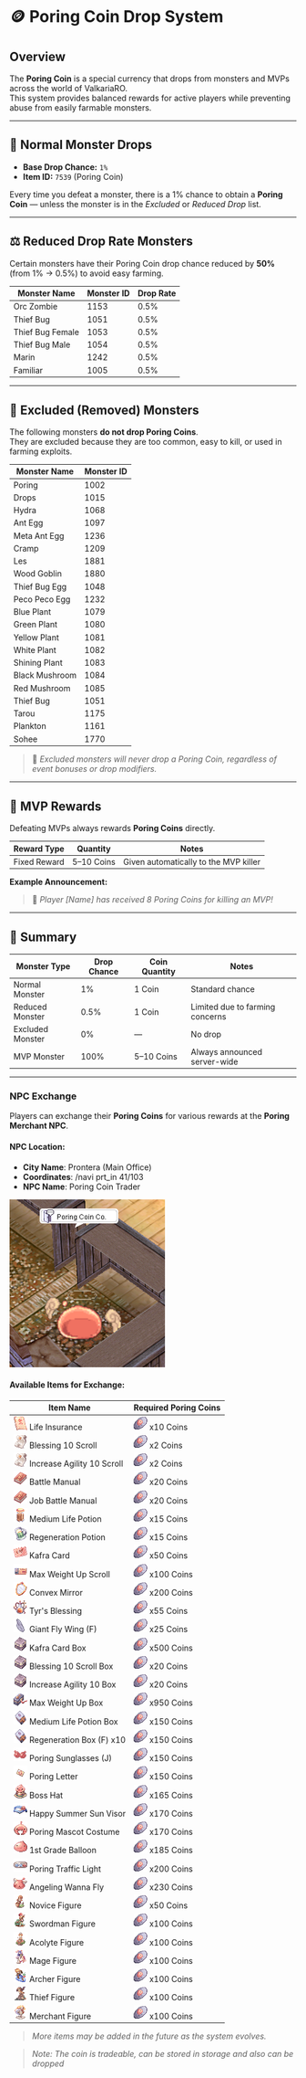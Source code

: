 # 🪙 Poring Coin Drop System

## Overview
The **Poring Coin** is a special currency that drops from monsters and MVPs across the world of ValkariaRO.  
This system provides balanced rewards for active players while preventing abuse from easily farmable monsters.

---

## 🎯 Normal Monster Drops
- **Base Drop Chance:** `1%`
- **Item ID:** `7539` (Poring Coin)

Every time you defeat a monster, there is a 1% chance to obtain a **Poring Coin** — unless the monster is in the *Excluded* or *Reduced Drop* list.

---

## ⚖️ Reduced Drop Rate Monsters
Certain monsters have their Poring Coin drop chance reduced by **50%** (from 1% → 0.5%) to avoid easy farming.

| Monster Name        | Monster ID | Drop Rate |
|----------------------|-------------|------------|
| Orc Zombie           | 1153        | 0.5% |
| Thief Bug            | 1051        | 0.5% |
| Thief Bug Female     | 1053        | 0.5% |
| Thief Bug Male       | 1054        | 0.5% |
| Marin                | 1242        | 0.5% |
| Familiar             | 1005        | 0.5% |

---

## 🚫 Excluded (Removed) Monsters
The following monsters **do not drop Poring Coins**.  
They are excluded because they are too common, easy to kill, or used in farming exploits.

| Monster Name      | Monster ID |
|--------------------|-------------|
| Poring             | 1002 |
| Drops              | 1015 |
| Hydra              | 1068 |
| Ant Egg            | 1097 |
| Meta Ant Egg       | 1236 |
| Cramp              | 1209 |
| Les                | 1881 |
| Wood Goblin        | 1880 |
| Thief Bug Egg      | 1048 |
| Peco Peco Egg      | 1232 |
| Blue Plant         | 1079 |
| Green Plant        | 1080 |
| Yellow Plant       | 1081 |
| White Plant        | 1082 |
| Shining Plant      | 1083 |
| Black Mushroom     | 1084 |
| Red Mushroom       | 1085 |
| Thief Bug          | 1051 |
| Tarou              | 1175 |
| Plankton           | 1161 |
| Sohee              | 1770 |

> 📝 *Excluded monsters will never drop a Poring Coin, regardless of event bonuses or drop modifiers.*

---

## 👑 MVP Rewards
Defeating MVPs always rewards **Poring Coins** directly.

| Reward Type | Quantity | Notes |
|--------------|-----------|-------|
| Fixed Reward | 5–10 Coins | Given automatically to the MVP killer |

**Example Announcement:**
> 📰 *Player [Name] has received 8 Poring Coins for killing an MVP!*

---

## 🧠 Summary

| Monster Type     | Drop Chance | Coin Quantity | Notes |
|------------------|-------------|----------------|--------|
| Normal Monster   | 1%          | 1 Coin         | Standard chance |
| Reduced Monster  | 0.5%        | 1 Coin         | Limited due to farming concerns |
| Excluded Monster | 0%          | —              | No drop |
| MVP Monster      | 100%        | 5–10 Coins     | Always announced server-wide |

---

### NPC Exchange
Players can exchange their **Poring Coins** for various rewards at the **Poring Merchant NPC**.

#### **NPC Location**:
- **City Name**: Prontera (Main Office)
- **Coordinates**: /navi prt_in 41/103
- **NPC Name**: Poring Coin Trader

![Poring Coin Trader](assets/npc/poring_coin_trader.png)

#### **Available Items for Exchange**:
| Item Name              | Required Poring Coins |
|------------------------|----------------------|
| ![12265](assets/item/12265.png) Life Insurance<br> | ![ 3 Coins ](assets/item/7539.png) x10 Coins |
| ![12215](assets/item/12215.png) Blessing 10 Scroll<br> | ![ 5 Coins ](assets/item/7539.png) x2 Coins |
| ![12216](assets/item/12216.png) Increase Agility 10 Scroll<br> | ![ 5 Coins ](assets/item/7539.png) x2 Coins |
| ![12208](assets/item/12208.png) Battle Manual<br> | ![ 5 Coins ](assets/item/7539.png) x20 Coins |
| ![14592](assets/item/14592.png) Job Battle Manual<br> | ![ 5 Coins ](assets/item/7539.png) x20 Coins |
| ![14535](assets/item/14535.png) Medium Life Potion<br> | ![ 10 Coins ](assets/item/7539.png) x15 Coins |
| ![14537](assets/item/14537.png) Regeneration Potion<br> | ![ 10 Coins ](assets/item/7539.png) x15 Coins |
| ![12211](assets/item/12211.png) Kafra Card<br> | ![ 15 Coins ](assets/item/7539.png) x50 Coins |
| ![7776](assets/item/7776.png) Max Weight Up Scroll<br> | ![ 70 Coins ](assets/item/7539.png) x100 Coins |
| ![12214](assets/item/12214.png) Convex Mirror<br> | ![ 200 Coins ](assets/item/7539.png) x200 Coins |
| ![14601](assets/item/14601.png) Tyr's Blessing<br> | ![ 55 Coins ](assets/item/7539.png) x55 Coins |
| ![12438](assets/item/12438.png) Giant Fly Wing (F)<br> | ![ 55 Coins ](assets/item/7539.png) x25 Coins |
| ![12909](assets/item/12909.png) Kafra Card Box<br> | ![ 65 Coins ](assets/item/7539.png) x500 Coins |
| ![12913](assets/item/12913.png) Blessing 10 Scroll Box<br> | ![ 50 Coins ](assets/item/7539.png) x20 Coins |
| ![13698](assets/item/13698.png) Increase Agility 10 Box<br> | ![ 50 Coins ](assets/item/7539.png) x20 Coins |
| ![13710](assets/item/13710.png) Max Weight Up Box<br> | ![ 700 Coins ](assets/item/7539.png) x950 Coins |
| ![13714](assets/item/13714.png) Medium Life Potion Box<br> | ![ 100 Coins ](assets/item/7539.png) x150 Coins |
| ![14113](assets/item/14113.png) Regeneration Box (F) x10<br> | ![ 100 Coins ](assets/item/7539.png) x150 Coins |
| ![20295](assets/item/20295.png) Poring Sunglasses (J)<br> | ![ 150 Coins ](assets/item/7539.png) x150 Coins |
| ![19672](assets/item/19672.png) Poring Letter<br> | ![ 150 Coins ](assets/item/7539.png) x150 Coins |
| ![19631](assets/item/19631.png) Boss Hat<br> | ![ 165 Coins ](assets/item/7539.png) x165 Coins |
| ![31051](assets/item/31051.png) Happy Summer Sun Visor<br> | ![ 170 Coins ](assets/item/7539.png) x170 Coins |
| ![20133](assets/item/20133.png) Poring Mascot Costume<br> | ![ 170 Coins ](assets/item/7539.png) x170 Coins |
| ![20416](assets/item/20416.png) 1st Grade Balloon<br> | ![ 185 Coins ](assets/item/7539.png) x185 Coins |
| ![31404](assets/item/31404.png) Poring Traffic Light<br> | ![ 200 Coins ](assets/item/7539.png) x200 Coins |
| ![31090](assets/item/31090.png) Angeling Wanna Fly<br> | ![ 230 Coins ](assets/item/7539.png) x230 Coins |
| ![2765](assets/item/2765.gif) Novice Figure<br> | ![ 50 Coins ](assets/item/7539.png) x50 Coins |
| ![2766](assets/item/2766.gif) Swordman Figure <br> | ![ 100 Coins ](assets/item/7539.png) x100 Coins |
| ![2767](assets/item/2767.gif) Acolyte Figure <br> | ![ 100 Coins ](assets/item/7539.png) x100 Coins |
| ![2768](assets/item/2768.gif) Mage Figure <br> | ![ 100 Coins ](assets/item/7539.png) x100 Coins |
| ![2769](assets/item/2769.gif) Archer Figure <br> | ![ 100 Coins ](assets/item/7539.png) x100 Coins |
| ![2770](assets/item/2770.gif) Thief Figure <br> | ![ 100 Coins ](assets/item/7539.png) x100 Coins |
| ![2772](assets/item/2771.gif) Merchant Figure <br> | ![ 100 Coins ](assets/item/7539.png) x100 Coins |

> *More items may be added in the future as the system evolves.*

> *Note: The coin is tradeable, can be stored in storage and also can be dropped*


